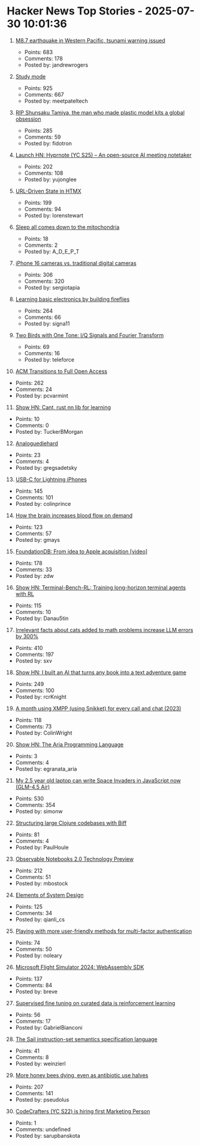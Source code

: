 # Hacker News Top Stories - 2025-07-30 10:01:36

1. [M8.7 earthquake in Western Pacific, tsunami warning issued](https://earthquake.usgs.gov/earthquakes/eventpage/us6000qw60/executive)
   - Points: 683
   - Comments: 178
   - Posted by: jandrewrogers

2. [Study mode](https://openai.com/index/chatgpt-study-mode/)
   - Points: 925
   - Comments: 667
   - Posted by: meetpateltech

3. [RIP Shunsaku Tamiya, the man who made plastic model kits a global obsession](https://JapaneseNostalgicCar.com/rip-shunsaku-tamiya-plastic-model-kits/)
   - Points: 285
   - Comments: 59
   - Posted by: fidotron

4. [Launch HN: Hyprnote (YC S25) – An open-source AI meeting notetaker](undefined)
   - Points: 202
   - Comments: 108
   - Posted by: yujonglee

5. [URL-Driven State in HTMX](https://www.lorenstew.art/blog/bookmarkable-by-design-url-state-htmx/)
   - Points: 199
   - Comments: 94
   - Posted by: lorenstewart

6. [Sleep all comes down to the mitochondria](https://www.science.org/content/blog-post/it-all-comes-down-mitochondria)
   - Points: 18
   - Comments: 2
   - Posted by: A_D_E_P_T

7. [iPhone 16 cameras vs. traditional digital cameras](https://candid9.com/phone-camera/)
   - Points: 306
   - Comments: 320
   - Posted by: sergiotapia

8. [Learning basic electronics by building fireflies](http://a64.in/posts/learning-basic-electronics-by-building-fireflies/)
   - Points: 264
   - Comments: 66
   - Posted by: signa11

9. [Two Birds with One Tone: I/Q Signals and Fourier Transform](https://wirelesspi.com/two-birds-with-one-tone-i-q-signals-and-fourier-transform-part-1/)
   - Points: 69
   - Comments: 16
   - Posted by: teleforce

10. [ACM Transitions to Full Open Access](https://www.acm.org/publications/openaccess)
   - Points: 262
   - Comments: 24
   - Posted by: pcvarmint

11. [Show HN: Cant, rust nn lib for learning](https://github.com/TuckerBMorgan/can-t)
   - Points: 10
   - Comments: 0
   - Posted by: TuckerBMorgan

12. [Analoguediehard](http://www.analoguediehard.com/)
   - Points: 23
   - Comments: 4
   - Posted by: gregsadetsky

13. [USB-C for Lightning iPhones](https://obsoless.com/products/iph0n3-usb-c-protection-case)
   - Points: 145
   - Comments: 101
   - Posted by: colinprince

14. [How the brain increases blood flow on demand](https://hms.harvard.edu/news/how-brain-increases-blood-flow-demand)
   - Points: 123
   - Comments: 57
   - Posted by: gmays

15. [FoundationDB: From idea to Apple acquisition [video]](https://www.youtube.com/watch?v=C1nZzQqcPZw)
   - Points: 178
   - Comments: 33
   - Posted by: zdw

16. [Show HN: Terminal-Bench-RL: Training long-horizon terminal agents with RL](https://github.com/Danau5tin/terminal-bench-rl)
   - Points: 115
   - Comments: 10
   - Posted by: Danau5tin

17. [Irrelevant facts about cats added to math problems increase LLM errors by 300%](https://www.science.org/content/article/scienceadviser-cats-confuse-ai)
   - Points: 410
   - Comments: 197
   - Posted by: sxv

18. [Show HN: I built an AI that turns any book into a text adventure game](https://www.kathaaverse.com/)
   - Points: 249
   - Comments: 100
   - Posted by: rcrKnight

19. [A month using XMPP (using Snikket) for every call and chat (2023)](https://neilzone.co.uk/2023/08/a-month-using-xmpp-using-snikket-for-every-call-and-chat/)
   - Points: 118
   - Comments: 73
   - Posted by: ColinWright

20. [Show HN: The Aria Programming Language](https://github.com/egranata/aria)
   - Points: 3
   - Comments: 4
   - Posted by: egranata_aria

21. [My 2.5 year old laptop can write Space Invaders in JavaScript now (GLM-4.5 Air)](https://simonwillison.net/2025/Jul/29/space-invaders/)
   - Points: 530
   - Comments: 354
   - Posted by: simonw

22. [Structuring large Clojure codebases with Biff](https://biffweb.com/p/structuring-large-codebases/)
   - Points: 81
   - Comments: 4
   - Posted by: PaulHoule

23. [Observable Notebooks 2.0 Technology Preview](https://observablehq.com/notebook-kit/)
   - Points: 212
   - Comments: 51
   - Posted by: mbostock

24. [Elements of System Design](https://github.com/jarulraj/periodic-table)
   - Points: 125
   - Comments: 34
   - Posted by: qianli_cs

25. [Playing with more user-friendly methods for multi-factor authentication](https://tesseral.com/blog/i-designed-some-more-user-friendly-methods-for-multi-factor-authentication)
   - Points: 74
   - Comments: 50
   - Posted by: noleary

26. [Microsoft Flight Simulator 2024: WebAssembly SDK](https://docs.flightsimulator.com/msfs2024/html/6_Programming_APIs/WASM/WebAssembly.htm)
   - Points: 137
   - Comments: 84
   - Posted by: breve

27. [Supervised fine tuning on curated data is reinforcement learning](https://arxiv.org/abs/2507.12856)
   - Points: 56
   - Comments: 17
   - Posted by: GabrielBianconi

28. [The Sail instruction-set semantics specification language](https://alasdair.github.io/manual.html)
   - Points: 41
   - Comments: 8
   - Posted by: weinzierl

29. [More honey bees dying, even as antibiotic use halves](https://news.uoguelph.ca/2025/07/more-honey-bees-dying-even-as-antibiotic-use-halves/)
   - Points: 207
   - Comments: 141
   - Posted by: pseudolus

30. [CodeCrafters (YC S22) is hiring first Marketing Person](https://www.ycombinator.com/companies/codecrafters/jobs/7ATipKJ-1st-marketing-hire)
   - Points: 1
   - Comments: undefined
   - Posted by: sarupbanskota

